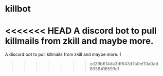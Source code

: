 # killbot

<<<<<<< HEAD
A discord bot to pull killmails from zkill and maybe more. 
=======
A discord bot to pull killmails from zkill and maybe more. 1
>>>>>>> cd29b614da3df643d7a0ef10a0ad8938416599e1
